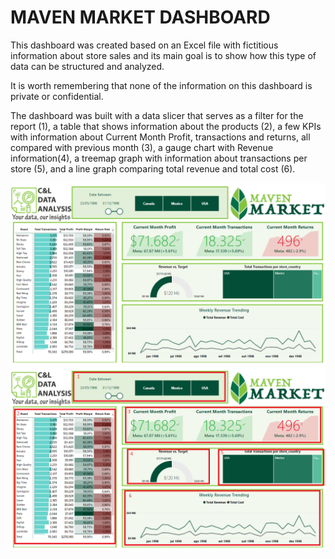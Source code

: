 # MAVEN MARKET DASHBOARD

This dashboard was created based on an Excel file with fictitious information about store sales and its main goal is to show how this type of data can be structured and analyzed.

It is worth remembering that none of the information on this dashboard is private or confidential.

The dashboard was built with a data slicer that serves as a filter for the report (1), a table that shows information about the products (2), a few KPIs with information about Current Month Profit, transactions and returns, all compared with previous month (3), a gauge chart with Revenue information(4), a treemap graph with information about transactions per store (5), and a line graph comparing total revenue and total cost (6). 

<img src="Prints/Print1.png" alt="Maven MArket 1" width="1024"/>

<img src="Prints/Print2.png" alt="Maven Market 2" width="1024"/>

